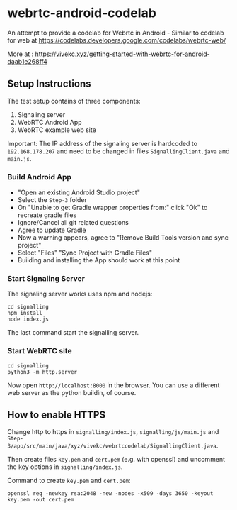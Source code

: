 # webrtc-android-codelab
An attempt to provide a codelab for Webrtc in Android - Similar to codelab for web at https://codelabs.developers.google.com/codelabs/webrtc-web/

More at : https://vivekc.xyz/getting-started-with-webrtc-for-android-daab1e268ff4

## Setup Instructions

The test setup contains of three components:

1. Signaling server
2. WebRTC Android App
3. WebRTC example web site

Important: The IP address of the signaling server is hardcoded to `192.168.178.207` and need to be changed in files `SignallingClient.java` and `main.js`.

### Build Android App

- "Open an existing Android Studio project"
- Select the `Step-3` folder
- On "Unable to get Gradle wrapper properties from:" click "Ok" to recreate gradle files
- Ignore/Cancel all git related questions
- Agree to update Gradle
- Now a warning appears, agree to "Remove Build Tools version and sync project"
- Select "Files" "Sync Project with Gradle Files"
- Building and installing the App should work at this point

### Start Signaling Server

The signaling server works uses npm and nodejs:

```
cd signalling
npm install
node index.js
```

The last command start the signalling server.

### Start WebRTC site

```
cd signalling
python3 -m http.server
```

Now open `http://localhost:8000` in the browser.
You can use a different web server as the python buildin, of course.

## How to enable HTTPS

Change http to https in `signalling/index.js`, `signalling/js/main.js` and `Step-3/app/src/main/java/xyz/vivekc/webrtccodelab/SignallingClient.java`.

Then create files `key.pem` and `cert.pem` (e.g. with openssl) and uncomment the key options in `signalling/index.js`.

Command to create `key.pem` and `cert.pem`:
```
openssl req -newkey rsa:2048 -new -nodes -x509 -days 3650 -keyout key.pem -out cert.pem
```

